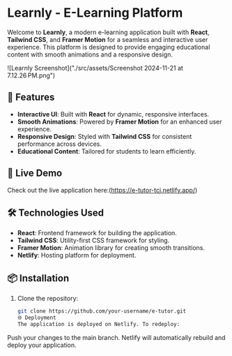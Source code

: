 # Learnly - E-Learning Platform

Welcome to **Learnly**, a modern e-learning application built with **React**, **Tailwind CSS**, and **Framer Motion** for a seamless and interactive user experience. This platform is designed to provide engaging educational content with smooth animations and a responsive design.

![Learnly Screenshot]("./src/assets/Screenshot 2024-11-21 at 7.12.26 PM.png") <!-- Replace with an actual screenshot -->

## 🌟 Features

- **Interactive UI**: Built with **React** for dynamic, responsive interfaces.
- **Smooth Animations**: Powered by **Framer Motion** for an enhanced user experience.
- **Responsive Design**: Styled with **Tailwind CSS** for consistent performance across devices.
- **Educational Content**: Tailored for students to learn efficiently.

## 🚀 Live Demo

Check out the live application here:(https://e-tutor-tcj.netlify.app/)

## 🛠️ Technologies Used

- **React**: Frontend framework for building the application.
- **Tailwind CSS**: Utility-first CSS framework for styling.
- **Framer Motion**: Animation library for creating smooth transitions.
- **Netlify**: Hosting platform for deployment.

## 📦 Installation

1. Clone the repository:
   ```bash
   git clone https://github.com/your-username/e-tutor.git
   🌐 Deployment
   The application is deployed on Netlify. To redeploy:
   ```

Push your changes to the main branch.
Netlify will automatically rebuild and deploy your application.
